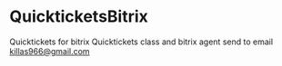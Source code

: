 # QuickticketsBitrix
Quicktickets for bitrix
Quicktickets class and bitrix agent
send to email killas966@gmail.com

